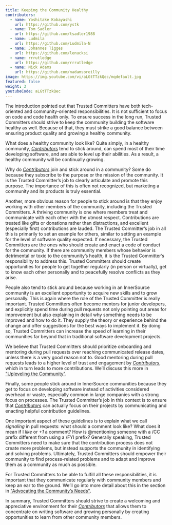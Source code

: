 ```yaml
---
title: Keeping the Community Healthy
contributors:
  - name: Yoshitake Kobayashi
    url: https://github.com/ystk
  - name: Tom Sadler
    url: https://github.com/tsadler1988
  - name: Ludmila
    url: https://github.com/Ludmila-N
  - name: Johannes Tigges
    url: https://github.com/lenucksi
  - name: rrrutledge
    url: https://github.com/rrrutledge
  - name: Nick Adams
    url: https://github.com/nadamsoreilly
image: https://img.youtube.com/vi/aLGtTTzkQec/mqdefault.jpg
featured: false
weight: 3
youtubeCode: aLGtTTzkQec
---
```

<div class="paragraph">
<p>The introduction pointed out that Trusted Committers have both tech-oriented and
community-oriented responsibilities. It is not sufficient to focus on
code and code health only. To ensure success in the long run, Trusted Committers should
strive to keep the community building the software healthy
as well. Because of that, they must strike a good balance between ensuring product quality and growing a healthy community.</p>
</div>
<div class="paragraph">
<p>What does a healthy community look like? Quite simply, in a healthy community,
<a href="https://innersourcecommons.org/learn/learning-path/contributor"><em>Contributors</em></a> tend to stick around, can spend most of their time developing software, and are able to level up their abilities.
As a result, a healthy community will be continually growing.</p>
</div>
<div class="paragraph">
<p>Why do <a href="https://innersourcecommons.org/learn/learning-path/contributor"><em>Contributors</em></a> join and stick around in a community? Some do because they
subscribe to the purpose or the mission of the community. It is the Trusted Committer&#8217;s job to
clearly articulate and promote this purpose. The importance of this is often
not recognized, but marketing a community and its products is truly essential.</p>
</div>
<div class="paragraph">
<p>Another, more obvious reason for people to stick around is that they
enjoy working with other members of the community, including the Trusted Committers. A thriving community is one where members treat
and communicate with each other with the utmost respect. Contributions are
treated like gifts or donations rather than distractions, and excellent (especially
first) contributions are lauded. The Trusted Committer’s job in all this is primarily to set an
example for others, similar to setting an example for the level of
software quality expected. If necessary, the Trusted Committers are the ones
who should create and enact a code of conduct for the community. If
there are community members whose behavior is detrimental or toxic to
the community’s health, it is the Trusted Committer’s responsibility to address this.
Trusted Committers should create opportunities for people to get together
regularly (in person or virtually), get to know each other personally and to peacefully resolve conflicts as they arise.</p>
</div>
<div class="paragraph">
<p>People also tend to stick around because working in an
InnerSource community is an excellent opportunity to acquire new skills
and to grow personally. This is again where the role of the Trusted Committer is really
important. Trusted Committers often become mentors for junior developers, and
explicitly spend time during pull requests not only pointing out areas
for improvement but also explaining in detail why something needs to be
improved and how to do it.
They supply the theory or experience behind the change and offer suggestions for the best ways to implement it.
By doing so, Trusted Committers
can increase the speed of learning in their
communities far beyond that in traditional software
development projects.</p>
</div>
<div class="paragraph">
<p>We believe that Trusted Committers should prioritize onboarding and mentoring during pull
requests over reaching communicated release dates, unless there is a very
good reason not to. Good mentoring during pull requests leads to a higher level
of trust and engagement by <a href="https://innersourcecommons.org/learn/learning-path/contributor"><em>Contributors</em></a>, which in turn leads
to more contributions. We’ll discuss this more in <a href="https://innersourcecommons.org/learn/learning-path/trusted-committer/04/">"Upleveling the Community"</a>.</p>
</div>
<div class="paragraph">
<p>Finally, some people stick around in InnerSource communities because
they get to focus on developing software instead of activities considered overhead or waste, especially
common in large companies with a strong focus on processes. The Trusted Committer&#8217;s job in this context is to
ensure that <a href="https://innersourcecommons.org/learn/learning-path/contributor"><em>Contributors</em></a> can actually focus on their projects by
communicating and enacting helpful contribution guidelines.</p>
</div>
<div class="paragraph">
<p>One important aspect of these guidelines is to explain what we call <em>signaling</em> in
pull requests: what should a comment look like? What does it mean if I
<em>like</em> or <em>+1</em> a comment? How is @mentioning someone with a /CC prefix
different from using a /FYI prefix? Generally speaking, Trusted Committers need to make sure
that the contribution process does not create more problems, but instead supports the community
in identifying and solving problems. Ultimately, Trusted Committers should empower their
community to find process-related problems and to adapt and improve
them as a community as much as possible.</p>
</div>
<div class="paragraph">
<p>For Trusted Committers to be able to fulfill all these responsibilities, it is
important that they communicate regularly with community members and
keep an ear to the ground.  We&#8217;ll
go into more detail about this in the section in <a href="https://innersourcecommons.org/learn/learning-path/trusted-committer/06/">"Advocating the Community&#8217;s
Needs"</a>.</p>
</div>
<div class="paragraph">
<p>In summary, Trusted Committers should strive to create a welcoming and appreciative
environment for their <a href="https://innersourcecommons.org/learn/learning-path/contributor"><em>Contributors</em></a> that allows them to concentrate on writing
software and growing personally by creating opportunities to learn from other
community members.</p>
</div>
<!--- This file autogenerated from https://github.com/InnerSourceCommons/InnerSourceLearningPath/blob/main/scripts -->